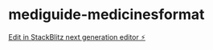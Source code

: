 # mediguide-medicinesformat

[Edit in StackBlitz next generation editor ⚡️](https://stackblitz.com/~/github.com/maheths/mediguide-medicinesformat)